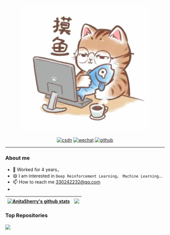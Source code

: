 <p align="center"><a href="https://github.com/AnitaSherry"><img width="80%" alt="Hello, Welcome to my page!" src="./assets/loaf-on-a-job.jpg" /></a></p>


<p align="center">
  <a href="https://blog.csdn.net/weixin_46398647?type=blog"><img  width="100px" src="https://img.shields.io/badge/csdn-mr_winter-orange?logo=SparkPost&csdn=mr-winter" alt="csdn"/></a>
  <a href="./assets/wechat.jpg"><img width="100px" src="https://img.shields.io/badge/wechat-Winter-brightgreen?logo=WeChat&wechat=Winter" alt="wechat"/></a>
    <a href="https://github.com/AnitaSherry"><img width="100px" src="https://img.shields.io/badge/github-ai_winter-blueviolet?logo=Github&github=ai-winter" alt="github"/></a>
 </p>

---

### About me

- 📝 Worked for 4 years，
- 😄 I am interested in `Deep Reinforcement Learning`、 `Machine Learning`...
- 📫 How to reach me 330242232@qq.com
- 



| <a href="https://github.com/AnitaSherry"><img align="center" src="https://github-readme-stats.vercel.app/api?username=AnitaSherry&show_icons=true&include_all_commits=true&theme=buefy&hide_border=true&cache_seconds=3600" alt="AnitaSherry's github stats" /></a> | <a href="https://github.com/AnitaSherry"><img align="center" src="https://github-readme-stats.vercel.app/api/top-langs/?username=AnitaSherry&layout=compact&theme=buefy&hide_border=true&cache_seconds=3600" /></a> |
| ------------- | ------------- |

### Top Repositories



<a href="https://github.com/AnitaSherry/search_by_Image">
  <img align="center" src="https://github-readme-stats.vercel.app/api/pin/?username=AnitaSherry&repo=search_by_Image&theme=buefy" />
</a>

<!--
**AnitaSherry/AnitaSherry** is a ✨ _special_ ✨ repository because its `README.md` (this file) appears on your GitHub profile.

Here are some ideas to get you started:

- 🔭 I’m currently working on ...
- 🌱 I’m currently learning ...
- 👯 I’m looking to collaborate on ...
- 🤔 I’m looking for help with ...
- 💬 Ask me about ...
- 📫 How to reach me: ...
- 😄 Pronouns: ...
- ⚡ Fun fact: ...
-->
